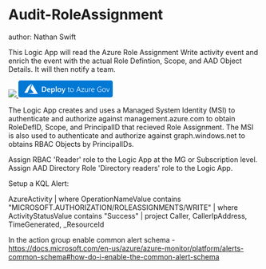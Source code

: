 # Audit-RoleAssignment
author: Nathan Swift

This Logic App will read the Azure Role Assignment Write activity event and enrich the event with the actual Role Defintion, Scope, and AAD Object Details. It will then notify a team.

<a href="https://portal.azure.com/#create/Microsoft.Template/uri/https%3A%2F%2Fraw.githubusercontent.com%2Fswiftsolves-msft%2FLogicApps%2Fmaster%2FAudit-RoleAssignment%2Fazuredeploy.json" target="_blank">
    <img src="https://aka.ms/deploytoazurebutton"/>
</a>
<a href="https://portal.azure.us/#create/Microsoft.Template/uri/https%3A%2F%2Fraw.githubusercontent.com%2Fswiftsolves-msft%2FLogicApps%2Fmaster%2FAudit-RoleAssignment%2Fazuredeploy.json" target="_blank">
<img src="https://raw.githubusercontent.com/Azure/azure-quickstart-templates/master/1-CONTRIBUTION-GUIDE/images/deploytoazuregov.png"/>
</a>

The Logic App creates and uses a Managed System Identity (MSI) to authenticate and authorize against management.azure.com to obtain RoleDefID, Scope, and PrincipalID that recieved Role Assignment. The MSI is also used to authenticate and authorize against graph.windows.net to obtains RBAC Objects by PrincipalIDs.

Assign RBAC 'Reader' role to the Logic App at the MG or Subscription level. Assign AAD Directory Role 'Directory readers' role to the Logic App.

Setup a KQL Alert:

AzureActivity
| where OperationNameValue contains "MICROSOFT.AUTHORIZATION/ROLEASSIGNMENTS/WRITE"
| where ActivityStatusValue contains "Success"
| project Caller, CallerIpAddress, TimeGenerated, _ResourceId

In the action group enable common alert schema - https://docs.microsoft.com/en-us/azure/azure-monitor/platform/alerts-common-schema#how-do-i-enable-the-common-alert-schema
